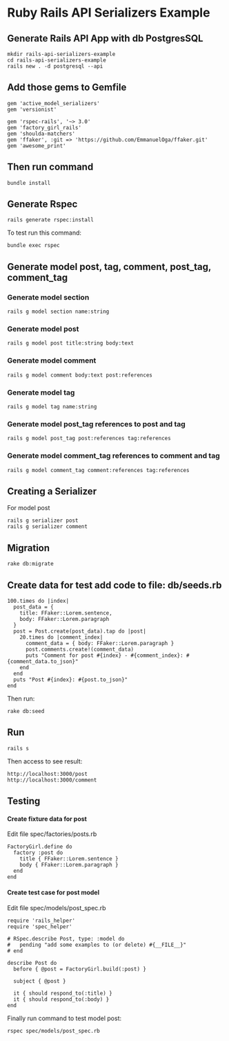 # Ruby Rails API Serializers Example

## Generate Rails API App with db PostgresSQL
```
mkdir rails-api-serializers-example
cd rails-api-serializers-example
rails new . -d postgresql --api
```

## Add those gems to Gemfile

```
gem 'active_model_serializers'
gem 'versionist'

gem 'rspec-rails', '~> 3.0'
gem 'factory_girl_rails'
gem 'shoulda-matchers'
gem 'ffaker', :git => 'https://github.com/EmmanuelOga/ffaker.git'
gem 'awesome_print'
```

## Then run command
```
bundle install
```

## Generate Rspec
```
rails generate rspec:install
```
To test run this command:
```
bundle exec rspec
```

## Generate model post, tag, comment, post_tag, comment_tag
### Generate model section
```
rails g model section name:string
```

### Generate model post
```
rails g model post title:string body:text
```
### Generate model comment
```
rails g model comment body:text post:references
```
### Generate model tag
```
rails g model tag name:string
```

### Generate model post_tag references to post and tag
```
rails g model post_tag post:references tag:references
```
### Generate model comment_tag references to comment and tag
```
rails g model comment_tag comment:references tag:references
```

## Creating a Serializer
For model post
```
rails g serializer post
rails g serializer comment
```

## Migration
```
rake db:migrate
```

## Create data for test add code to file: db/seeds.rb
```
100.times do |index|
  post_data = {
    title: FFaker::Lorem.sentence,
    body: FFaker::Lorem.paragraph
  }
  post = Post.create(post_data).tap do |post|
    20.times do |comment_index|
      comment_data = { body: FFaker::Lorem.paragraph }
      post.comments.create!(comment_data)
      puts "Comment for post #{index} - #{comment_index}: #{comment_data.to_json}"
    end
  end
  puts "Post #{index}: #{post.to_json}"
end
```
Then run:
```
rake db:seed
```

## Run
```
rails s
```
Then access to see result:
```
http://localhost:3000/post
http://localhost:3000/comment
```

## Testing
#### Create fixture data for post
Edit file spec/factories/posts.rb
```
FactoryGirl.define do
  factory :post do
    title { FFaker::Lorem.sentence }
    body { FFaker::Lorem.paragraph }
  end
end
```
#### Create test case for post model
Edit file spec/models/post_spec.rb
```
require 'rails_helper'
require 'spec_helper'

# RSpec.describe Post, type: :model do
#   pending "add some examples to (or delete) #{__FILE__}"
# end

describe Post do
  before { @post = FactoryGirl.build(:post) }

  subject { @post }

  it { should respond_to(:title) }
  it { should respond_to(:body) }
end
```
Finally run command to test model post:
```
rspec spec/models/post_spec.rb
```

